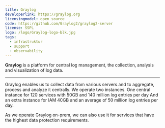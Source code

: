 ```yaml
---
title: Graylog
developerlink: https://graylog.org
licensingmodel: open source
code: https://github.com/Graylog2/graylog2-server
license: SSPL
logo: /logo/Graylog-logo-blk.jpg
tags:
  - infrastruktur
  - support
  - observability
---
```


**Graylog** is a platform for central log management, the collection, analysis and visualization of log data.

---

Graylog enables us to collect data from various servers and to aggregate, process and analyze it centrally.
We operate two instances.
One central instance for 120 services with 50GB and 140 million log entries per day
And an extra instance for IAM 40GB and an average of 50 million log entries per day.

As we operate Graylog on-prem, we can also use it for services that have the highest data protection requirements.
